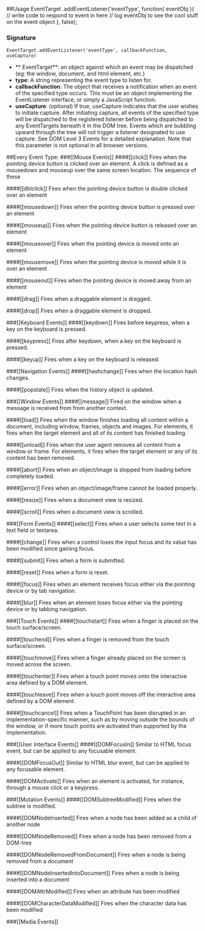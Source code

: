 ##Usage
    EventTarget
      .addEventListener('eventType', function( eventObj ){
        // write code to respond to event in here
        // log eventObj to see the cool stuff on the event object
      }, false);
### Signature
    EventTarget.addEventListener('eventType', callbackFunction, useCapture)

* ** EventTarget**: an object against which an event may be dispatched (eg: the window, document, and html element, etc.)
* **type**: A string representing the event type to listen for.
* **callbackFunction**: The object that receives a notification when an event of the specified type occurs. This must be an object implementing the EventListener interface, or simply a JavaScript function.
* **useCapture**: (optional) If true, useCapture indicates that the user wishes to initiate capture. After initiating capture, all events of the specified type will be dispatched to the registered listener before being dispatched to any EventTargets beneath it in the DOM tree. Events which are bubbling upward through the tree will not trigger a listener designated to use capture. See DOM Level 3 Events for a detailed explanation. Note that this parameter is not optional in all browser versions.

##Every Event Type:
###[[Mouse Events]]
####[[click]]
Fires when the pointing device button is clicked over an element. A click is defined as a mousedown and mouseup over the same screen location. The sequence of these 

####[[dblclick]]
Fires when the pointing device button is double clicked over an element

####[[mousedown]]
Fires when the pointing device button is pressed over an element

####[[mouseup]]
Fires when the pointing device button is released over an element

####[[mouseover]]
Fires when the pointing device is moved onto an element

####[[mousemove]]
Fires when the pointing device is moved while it is over an element

####[[mouseout]]
Fires when the pointing device is moved away from an element

####[[drag]] 
Fires when a draggable element is dragged.

####[[drop]]
Fires when a draggable element is dropped.

###[[Keyboard Events]]
####[[keydown]]
Fires before keypress, when a key on the keyboard is pressed.

####[[keypress]]
Fires after keydown, when a key on the keyboard is pressed. 

####[[keyup]]
Fires when a key on the keyboard is released.

###[[Navigation Events]]
####[[hashchange]]
Fires when the location hash changes.

####[[popstate]]
Fires when the history object is updated.

###[[Window Events]]
####[[message]]
Fired on the window when a message is received from from another context.

####[[load]]
Fires when the window finishes loading all content within a document, including window, frames, objects and images. For elements, it fires when the target element and all of its content has finished loading.

####[[unload]]
Fires when the user agent removes all content from a window or frame. For elements, it fires when the target element or any of its content has been removed.

####[[abort]]
Fires when an object/image is stopped from loading before completely loaded.

####[[error]]
Fires when an object/image/frame cannot be loaded properly.

####[[resize]]
Fires when a document view is resized.

####[[scroll]]
Fires when a document view is scrolled.

###[[Form Events]]
####[[select]]
Fires when a user selects some text in a text field or textarea.

####[[change]]
Fires when a control loses the input focus and its value has been modified since gaining focus.

####[[submit]]
Fires when a form is submitted.

####[[reset]]
Fires when a form is reset.

####[[focus]]
Fires when an element receives focus either via the pointing device or by tab navigation.

####[[blur]]
Fires when an element loses focus either via the pointing device or by tabbing navigation.

###[[Touch Events]]
####[[touchstart]]
Fires when a finger is placed on the touch surface/screen.

####[[touchend]]
Fires when a finger is removed from the touch surface/screen.

####[[touchmove]]
Fires when a finger already placed on the screen is moved across the screen.

####[[touchenter]]
Fires when a touch point moves onto the interactive area defined by a DOM element.

####[[touchleave]]
Fires when a touch point moves off the interactive area defined by a DOM element.

####[[touchcancel]]
Fires when a TouchPoint has been disrupted in an implementation-specific manner, such as by moving outside the bounds of the window, or if more touch points are activated than supported by the implementation.

###[[User Interface Events]]
####[[DOMFocusIn]]
Similar to HTML focus event, but can be applied to any focusable element.

####[[DOMFocusOut]]
Similar to HTML blur event, but can be applied to any focusable element.

####[[DOMActivate]]
Fires when an element is activated, for instance, through a mouse click or a keypress.

###[[Mutation Events]]
####[[DOMSubtreeModified]]
Fires when the subtree is modified.

####[[DOMNodeInserted]]
Fires when a node has been added as a child of another node

####[[DOMNodeRemoved]]
Fires when a node has been removed from a DOM-tree

####[[DOMNodeRemovedFromDocument]]
Fires when a node is being removed from a document

####[[DOMNodeInsertedIntoDocument]]
Fires when a node is being inserted into a document

####[[DOMAttrModified]]
Fires when an attribute has been modified

####[[DOMCharacterDataModified]]
Fires when the character data has been modified

###[[Media Events]]